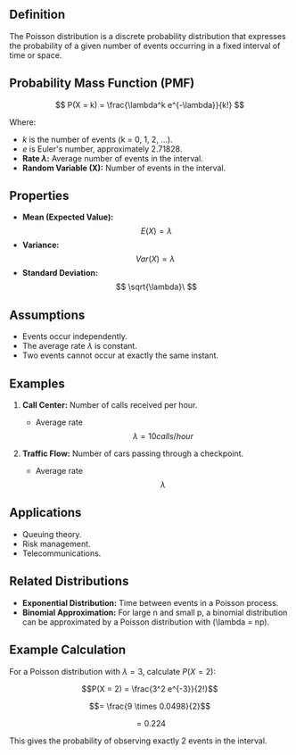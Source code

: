 ## Definition
The Poisson distribution is a discrete probability distribution that expresses the probability of a given number of events occurring in a fixed interval of time or space.
## Probability Mass Function (PMF)
$$ P(X = k) = \frac{\lambda^k e^{-\lambda}}{k!} $$

Where:
- $k$ is the number of events (k = 0, 1, 2, ...).
- $e$ is Euler's number, approximately 2.71828.
- **Rate $\lambda$:** Average number of events in the interval.
- **Random Variable (X):** Number of events in the interval.


## Properties
- **Mean (Expected Value):**  $$E(X) = \lambda $$
- **Variance:** $$ Var(X) = \lambda\ $$
- **Standard Deviation:** $$ \sqrt{\lambda}\ $$

## Assumptions
- Events occur independently.
- The average rate $\lambda$ is constant.
- Two events cannot occur at exactly the same instant.

## Examples
1. **Call Center:** Number of calls received per hour.
   - Average rate $$\lambda = 10 calls/hour $$

2. **Traffic Flow:** Number of cars passing through a checkpoint.
   - Average rate $$\lambda$$

## Applications
- Queuing theory.
- Risk management.
- Telecommunications.

## Related Distributions
- **Exponential Distribution:** Time between events in a Poisson process.
- **Binomial Approximation:** For large n and small p, a binomial distribution can be approximated by a Poisson distribution with \(\lambda = np\).

## Example Calculation
For a Poisson distribution with $\lambda = 3$, calculate $P(X = 2)$:

$$P(X = 2) = \frac{3^2 e^{-3}}{2!}$$

$$= \frac{9 \times 0.0498}{2}$$

$$= 0.224$$

This gives the probability of observing exactly 2 events in the interval.